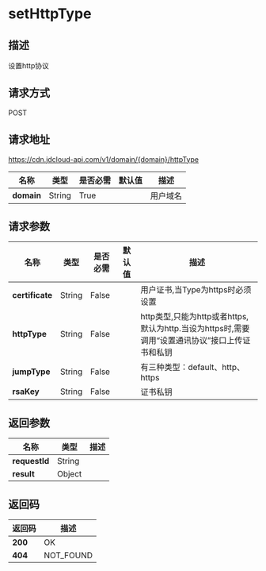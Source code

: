 # setHttpType


## 描述
设置http协议

## 请求方式
POST

## 请求地址
https://cdn.jdcloud-api.com/v1/domain/{domain}/httpType

|名称|类型|是否必需|默认值|描述|
|---|---|---|---|---|
|**domain**|String|True| |用户域名|

## 请求参数
|名称|类型|是否必需|默认值|描述|
|---|---|---|---|---|
|**certificate**|String|False| |用户证书,当Type为https时必须设置|
|**httpType**|String|False| |http类型,只能为http或者https,默认为http.当设为https时,需要调用“设置通讯协议”接口上传证书和私钥|
|**jumpType**|String|False| |有三种类型：default、http、https|
|**rsaKey**|String|False| |证书私钥|


## 返回参数
|名称|类型|描述|
|---|---|---|
|**requestId**|String| |
|**result**|Object| |


## 返回码
|返回码|描述|
|---|---|
|**200**|OK|
|**404**|NOT_FOUND|

